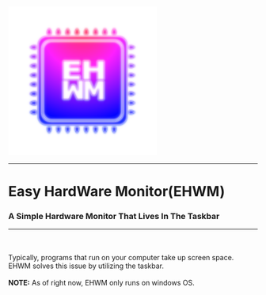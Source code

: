 <img src="https://raw.githubusercontent.com/Kwexy/EHWM/main/graphics/AppIcon.png" width="300">

---

# Easy HardWare Monitor(EHWM)
### A Simple Hardware Monitor That Lives In The Taskbar

---

<br><br>
Typically, programs that run on your computer take up screen space.
EHWM solves this issue by utilizing the taskbar.
<br><br>
**NOTE:** As of right now, EHWM only runs on windows OS.
